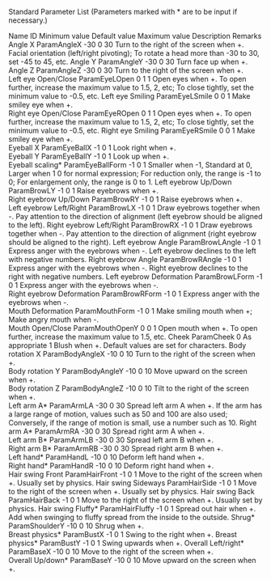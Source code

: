 Standard Parameter List
(Parameters marked with * are to be input if necessary.)

Name	ID	Minimum value	Default value	Maximum value	Description	Remarks
Angle X	ParamAngleX	-30	 0	30	Turn to the right of the screen when +.	Facial orientation (left/right pivoting); To rotate a head more than -30 to 30, set -45 to 45, etc.
Angle Y	ParamAngleY	-30	 0	30	Turn face up when +.	 
Angle Z	ParamAngleZ	-30	 0	30	Turn to the right of the screen when +.	 
Left eye Open/Close	ParamEyeLOpen	0	1	1	Open eyes when +.	To open further, increase the maximum value to 1.5, 2, etc; To close tightly, set the minimum value to -0.5, etc.
Left eye Smiling	ParamEyeLSmile	0	0	1	Make smiley eye when +.	 
Right eye Open/Close	ParamEyeROpen	0	1	1	Open eyes when +.	To open further, increase the maximum value to 1.5, 2, etc; To close tightly, set the minimum value to -0.5, etc.
Right eye Smiling	ParamEyeRSmile	0	0	1	Make smiley eye when +.	 
Eyeball X	ParamEyeBallX	-1	0	1	Look right when +.	 
Eyeball Y	ParamEyeBallY	-1	0	1	Look up when +.	 
Eyeball scaling*	ParamEyeBallForm	-1	0	1	Smaller when -1, Standard at 0, Larger when 1	0 for normal expression; For reduction only, the range is -1 to 0; For enlargement only, the range is 0 to 1.
Left eyebrow Up/Down	ParamBrowLY	-1	0	1	Raise eyebrows when +.	 
Right eyebrow Up/Down	ParamBrowRY	-1	0	1	Raise eyebrows when +.	 
Left eyebrow Left/Right	ParamBrowLX	-1	0	1	Draw eyebrows together when -.	Pay attention to the direction of alignment (left eyebrow should be aligned to the left).
Right eyebrow Left/Right	ParamBrowRX	-1	0	1	Draw eyebrows together when -.	Pay attention to the direction of alignment (right eyebrow should be aligned to the right).
Left eyebrow Angle	ParamBrowLAngle	-1	0	1	Express anger with the eyebrows when -.	Left eyebrow declines to the left with negative numbers.
Right eyebrow Angle	ParamBrowRAngle	-1	0	1	Express anger with the eyebrows when -.	Right eyebrow declines to the right with negative numbers.
Left eyebrow Deformation	ParamBrowLForm	-1	0	1	Express anger with the eyebrows when -.	 
Right eyebrow Deformation	ParamBrowRForm	-1	0	1	Express anger with the eyebrows when -.	 
Mouth Deformation	ParamMouthForm	-1	0	1	Make smiling mouth when +; Make angry mouth when -.	 
Mouth Open/Close	ParamMouthOpenY	0	0	1	Open mouth when +.	To open further, increase the maximum value to 1.5, etc.
Cheek	ParamCheek	0	As appropriate	1	Blush when +.	Default values are set for characters.
Body rotation X	ParamBodyAngleX	-10	 0	10	Turn to the right of the screen when +.	 
Body rotation Y	ParamBodyAngleY	-10	 0	10	Move upward on the screen when +.	 
Body rotation Z	ParamBodyAngleZ	-10	 0	10	Tilt to the right of the screen when +.	 
Left arm A*	ParamArmLA	-30	 0	30	Spread left arm A when +.	If the arm has a large range of motion, values such as 50 and 100 are also used; Conversely, if the range of motion is small, use a number such as 10.
Right arm A*	ParamArmRA	-30	 0	30	Spread right arm A when +.	 
Left arm B*	ParamArmLB	-30	 0	30	Spread left arm B when +.	 
Right arm B*	ParamArmRB	-30	 0	30	Spread right arm B when +.	 
Left hand*	ParamHandL	-10	 0	10	Deform left hand when +.	 
Right hand*	ParamHandR	-10	 0	10	Deform right hand when +.	 
Hair swing Front	ParamHairFront	-1	0	1	Move to the right of the screen when +.	Usually set by physics.
Hair swing Sideways	ParamHairSide	-1	0	1	Move to the right of the screen when +.	Usually set by physics.
Hair swing Back	ParamHairBack	-1	0	1	Move to the right of the screen when +.	Usually set by physics.
Hair swing Fluffy*	ParamHairFluffy	-1	0	1	Spread out hair when +.	Add when swinging to fluffy spread from the inside to the outside.
Shrug*	ParamShoulderY	-10	0	10	Shrug when +.	 
Breast physics*	ParamBustX  -1	0  1  Swing to the right when +.
Breast physics* ParamBustY	-1  0  1  Swing upwards when +.
Overall Left/right*	ParamBaseX	-10	0	10	Move to the right of the screen when +.	 
Overall Up/down*	ParamBaseY	-10	0	10	Move upward on the screen when +.	 